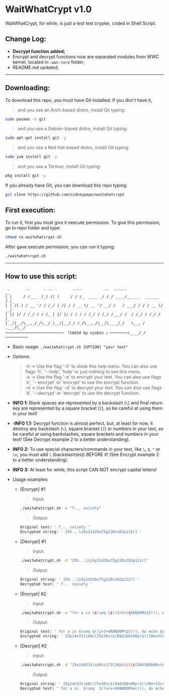 # WaitWhatCrypt v1.0
WaitWhatCrypt, for while, is just a test text crypter, coded in Shell Script.

## Change Log:
* **Decrypt function added;**
* Encrypt and decrypt functions now are separated modules from WWC kernel, located in `.wwc-core` folder;
* README.md updated;

---

## Downloading:
To download this repo, you must have Git installed. If you don't have it,
> and you use an Arch-based distro, install Git typing:
```bash
sudo pacman -S git
```

> and you use a Debian-based distro, install Git typing:
```bash
sudo apt-get install git -y
```

> and you use a Red Hat-based distro, install Git typing:
```bash
sudo yum install git -y
```


> and you use a Termux, install Git typing:
```bash
pkg install git -y
```

If you already have Git, you can download this repo typing:
```bash
git clone https://github.com/sidneypepo/waitwhatcrypt
```

## First execution:
To run it, first you must give it execute permission. To give this permission, go to repo folder and type:
```bash 
chmod +x waitwhatcrypt.sh
```

After gave execute permission, you can run it typing:
```bash
./waitwhatcrypt.sh
```

---

## How to use this script:
```
 _       __      _ __ _       ____          __  ______                 __
| |     / /___ _(_) /| |     / / /_  ____ _/ /_/ ____/______  ______  / /_
| | /| / / __ '/ / /_/ | /| / / __ \/ __ '/ __/ /   / ___/ / / / __ \/ __/
| |/ |/ / /_/ / / /_ | |/ |/ / / / / /_/ / /_/ /___/ /  / /_/ / /_/ / /_
|__/|__/\__,_/_/\__/ |__/|__/_/ /_/\__,_/\__/\____/_/   \__, / .___/\__/
────────────────────────── 「C0d3d by sysb1n 」────────/____/_/──────────
```

* Basic usage: `./waitwhatcrypt.sh [OPTION] "your text"`

* Options:
    > -h -> Use the flag '-h' to show this help menu. You can also use flags 'h', '--help', 'help' or just nothing to see this menu.  
    > -e -> Use the flag '-e' to encrypt your text. You can also use flags 'e', '--encrypt' or 'encrypt' to use the encrypt function.  
    > -d -> Use the flag '-d' to decrypt your text. You can also use flags 'd', '--decrypt' or 'decrypt' to use the decrypt function.  

* **INFO 1:** Blank spaces are represented by a backslash (`\`) and final return key are represented by a square bracket (`]`), so be careful at using them in your text!
* **·INFO 1.1:** Decrypt function is almost perfect, but, at least for now, it destroy any backslash (`\`), square bracket (`]`) or numbers in your text, so be careful at using backslashes, square brackets and numbers in your text! (See Decrypt example 2 to a better understanding).
* **INFO 2:** To use special characters/commands in your text, like `\`, `$`, `"` or `\n`, you must add `\` (backslash(es)) BEFORE it! (See Encrypt example 2 to a better understanding).
* **INFO 3:** At least for while, this script CAN NOT encrypt capital letters!

* Usage examples:
    * [Encrypt] #1
        > Input:
        ```bash
        ./waitwhatcrypt.sh -e "f... society"
        ```
        
        > Output:
        ```bash
        Original text: ' f... society '
        Encrypted string: ' 25h...\24y21d20a75g120s182p112r] '
        ```  

    * [Decrypt] #1
        > Input:
        ```bash
        ./waitwhatcrypt.sh -d "25h...\\24y21d20a75g120s182p112r]"
        ```
        
        > Output:
        ```bash
        Original string: ' 25h...\24y21d20a75g120s182p112r] '
        Decrypted text: ' f... society '
        ```

    * [Encrypt] #2
        > Input:
        ```bash
        ./waitwhatcrypt.sh -e "for a in \$(seq \$((2+3+\$RANDOM%15))); do echo \$a | tr \"\\\n\" \" \"; done; echo \"\";"
        ```
            
        > Output:
        ```bash
        Original text: ' for a in $(seq $((2+3+$RANDOM%15))); do echo $a | tr "\n" " "; done; echo ""; '
        Encrypted string: ' 25p14n33i\68c\75x36s\$(84d160s90p\$((20m+33i+$RANDOM%12y65o)));\252d105u\320v85m162y133r\$340k\|\546j242v\"\138t"\"\";\432h175c156g540h;\560x145o270d217j\"";] '
        ```

    * [Decrypt] #2
        > Input:
        ```bash
        ./waitwhatcrypt.sh -d "25e14d33s\\68u\\75l36p\\\\\$(84k160b90s\\\\\$((20s+33v+\$RANDOM%12y65h)));\\252m105k\\320e85d162j133c\\\\\$340m\\|\\546s242o\\\"\\\138l\"\\\"\\\";\\432r175o156m540r;\\560o145g270z217p\\\"\";]"
        ```
            
        > Output:
        ```bash
        Original string: ' 25p14n33i\68c\75x36s\$(84d160s90p\$((20m+33i+$RANDOM%12y65o)));\252d105u\320v85m162y133r\$340k\|\546j242v\"\138t"\"\";\432h175c156g540h;\560x145o270d217j\"";] '
        Decrypted text: ' for a in  $(seq  $((x+v+$RANDOM%kc))); do echo  $a | tr "  n" " "; done; echo ""; '
        ```
